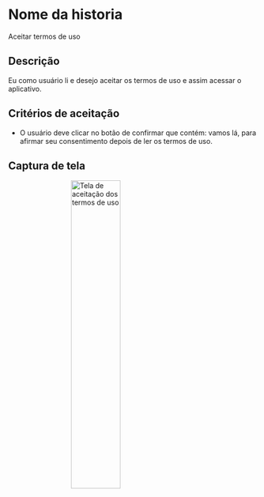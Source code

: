 # Nome da historia

Aceitar termos de uso

## Descrição

Eu como usuário li e desejo aceitar os termos de uso e assim acessar o aplicativo.

## Critérios de aceitação

- O usuário deve clicar no botão de confirmar que contém: vamos lá, para afirmar seu consentimento depois de ler os termos de uso.

## Captura de tela

<img alt="Tela de aceitação dos termos de uso" src="../uploads/img/termos-de-uso.png" style="display: block; margin-left: auto; margin-right: auto; width: 40%; min-width: 250px;" />
